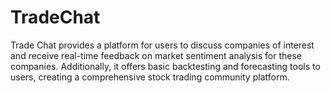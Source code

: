 # TradeChat

Trade Chat provides a platform for users to discuss companies of interest and receive real-time feedback on market sentiment analysis for these companies. Additionally, it offers basic backtesting and forecasting tools to users, creating a comprehensive stock trading community platform.